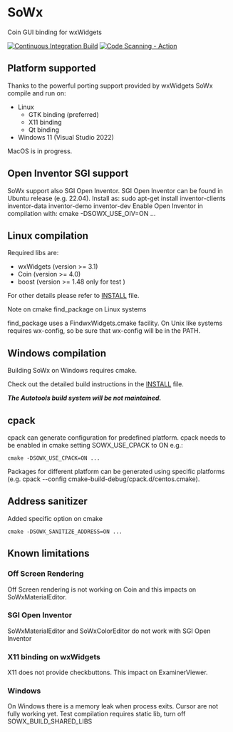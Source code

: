 # SoWx
Coin GUI binding for wxWidgets

[![Continuous Integration Build](https://github.com/coin3d/sowx/actions/workflows/continuous-integration-workflow.yml/badge.svg)](https://github.com/coin3d/sowx/actions/workflows/continuous-integration-workflow.yml)
[![Code Scanning - Action](https://github.com/coin3d/sowx/actions/workflows/codeql-analysis.yml/badge.svg)](https://github.com/coin3d/sowx/actions/workflows/codeql-analysis.yml)

## Platform supported

Thanks to the powerful porting support provided by wxWidgets SoWx compile and run on:

- Linux
  - GTK binding (preferred)
  - X11 binding
  - Qt binding
- Windows 11 (Visual Studio 2022)

MacOS is in progress.

## Open Inventor SGI support

SoWx support also SGI Open Inventor.
SGI Open Inventor can be found in Ubuntu release (e.g. 22.04).
Install as:
	sudo apt-get install inventor-clients inventor-data inventor-demo inventor-dev
Enable Open Inventor in compilation with:
    cmake -DSOWX_USE_OIV=ON ...

## Linux compilation

Required libs are:

- wxWidgets (version >= 3.1)
- Coin (version >= 4.0)
- boost (version >= 1.48 only for test )

For other details please refer to [INSTALL](./INSTALL) file.


Note on cmake find_package on Linux systems

find_package uses a FindwxWidgets.cmake facility.
On Unix like systems requires wx-config, so be sure that wx-config will be in the PATH.


## Windows compilation

Building SoWx on Windows requires cmake.

Check out the detailed build instructions in the [INSTALL](./INSTALL) file.

***The Autotools build system will be not maintained.***

## cpack 

cpack can generate configuration for predefined platform.
cpack needs to be enabled in cmake setting SOWX_USE_CPACK to ON
e.g.:

    cmake -DSOWX_USE_CPACK=ON ...

Packages for different platform can be generated using specific platforms 
(e.g. cpack --config cmake-build-debug/cpack.d/centos.cmake).


## Address sanitizer
Added specific option on cmake
    
    cmake -DSOWX_SANITIZE_ADDRESS=ON ...

## Known limitations

### Off Screen Rendering

Off Screen rendering is not working on Coin and this impacts on SoWxMaterialEditor.

### SGI Open Inventor

SoWxMaterialEditor and SoWxColorEditor do not work with SGI Open Inventor


### X11 binding on wxWidgets
    
X11 does not provide checkbuttons. This impact on ExaminerViewer.

### Windows 

On Windows there is a memory leak when process exits.
Cursor are not fully working yet.
Test compilation requires static lib, turn off SOWX_BUILD_SHARED_LIBS


